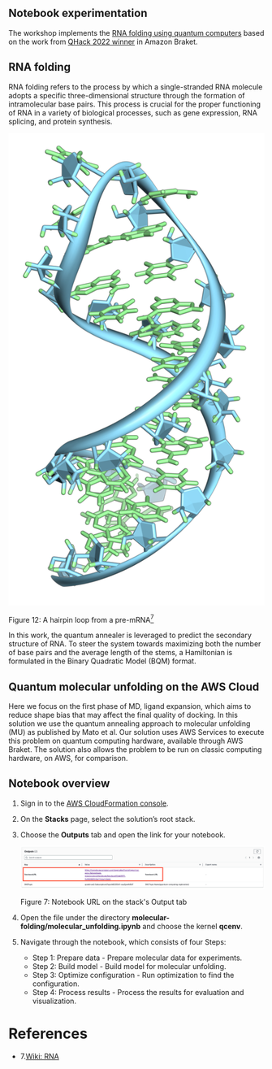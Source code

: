 ## Notebook experimentation

The workshop implements the [RNA folding using quantum computers](https://journals.plos.org/ploscompbiol/article?id=10.1371/journal.pcbi.1010032) based on the work 
from [QHack 2022 winner](https://github.com/XanaduAI/QHack2022/issues/114) in Amazon Braket.

## RNA folding

RNA folding refers to the process by which a single-stranded RNA molecule adopts a specific three-dimensional structure through the formation of intramolecular base pairs. This process is crucial for the proper functioning of RNA in a variety of biological processes, such as gene expression, RNA splicing, and protein synthesis.


![Molecular Docking](../../images/Pre-mRNA-1ysv-tubes.png)

Figure 12: A hairpin loop from a pre-mRNA[<sup>7</sup>](#wiki-rna)

In this work, the quantum annealer is leveraged to predict the secondary structure of RNA. 
To steer the system towards maximizing both the number of base pairs and the average length of the stems, 
a Hamiltonian is formulated in the Binary Quadratic Model (BQM) format.

## Quantum molecular unfolding on the AWS Cloud

Here we focus on the first phase of MD, ligand expansion, which aims to reduce shape bias that may affect the final quality of docking.  In this solution we use the quantum annealing approach to molecular unfolding (MU) as published by Mato et al. Our solution uses AWS Services to execute this problem on quantum computing hardware, available through AWS Braket. The solution also allows the problem to be run on classic computing hardware, on AWS, for comparison.

## Notebook overview

1. Sign in to the [AWS CloudFormation console](https://console.aws.amazon.com/cloudformation/home?). 
2. On the **Stacks** page, select the solution’s root stack. 
3. Choose the **Outputs** tab and open the link for your notebook.

    ![deployment output](../../images/deploy_output_notebook.png)

    Figure 7: Notebook URL on the stack's Output tab

4. Open the file under the directory **molecular-folding/molecular_unfolding.ipynb** and choose the kernel **qcenv**.

5. Navigate through the notebook, which consists of four Steps:

    - Step 1: Prepare data - Prepare molecular data for experiments.
    - Step 2: Build model - Build model for molecular unfolding.
    - Step 3: Optimize configuration - Run optimization to find the configuration.
    - Step 4: Process results - Process the results for evaluation and visualization.




# References
<div id='wiki-rna'></div>

- 7.[Wiki: RNA](https://en.wikipedia.org/wiki/RNA)
